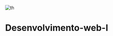 ![th](https://user-images.githubusercontent.com/83188914/116334547-cae23280-a7ab-11eb-9e2e-f9af1b5234ee.jpg)
# Desenvolvimento-web-I
